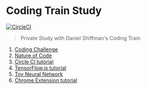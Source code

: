 

# Coding Train Study

[![CircleCI](https://circleci.com/gh/yooseongc/coding-train.svg?style=shield)](https://circleci.com/gh/yooseongc/coding-train)

> Private Study with Daniel Shiffman's Coding Train

 1. [Coding Challenge](coding-challenge/README.md)
 2. [Nature of Code](nature-of-code/README.md)
 3. [Circle CI tutorial](circle-ci-tutorial/README.md)
 4. [TensorFlow.js tutorial](tensorflow-js-tutorial/README.md)
 5. [Toy Neural Network](toy-neural-network/README.md)
 6. [Chrome Extension tutorial](chrome-extension-tutorial/README.md)
